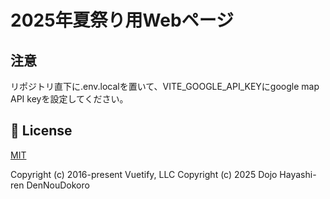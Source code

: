 # 2025年夏祭り用Webページ

## 注意
リポジトリ直下に.env.localを置いて、VITE_GOOGLE_API_KEYにgoogle map API keyを設定してください。

## 📑 License
[MIT](http://opensource.org/licenses/MIT)

Copyright (c) 2016-present Vuetify, LLC
Copyright (c) 2025 Dojo Hayashi-ren DenNouDokoro